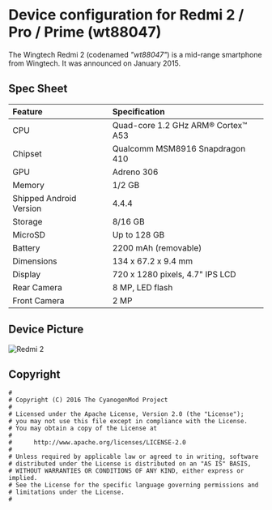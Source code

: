 # Device configuration for Redmi 2 / Pro / Prime (wt88047)

The Wingtech Redmi 2 (codenamed _"wt88047"_) is a mid-range smartphone from Wingtech.
It was announced on January 2015.

## Spec Sheet

| Feature                 | Specification                     |
| :---------------------- | :-------------------------------- |
| CPU                     | Quad-core 1.2 GHz ARM® Cortex™ A53|
| Chipset                 | Qualcomm MSM8916 Snapdragon 410   |
| GPU                     | Adreno 306                        |
| Memory                  | 1/2 GB                            |
| Shipped Android Version | 4.4.4                             |
| Storage                 | 8/16 GB                           |
| MicroSD                 | Up to 128 GB                      |
| Battery                 | 2200 mAh (removable)              |
| Dimensions              | 134 x 67.2 x 9.4 mm               |
| Display                 | 720 x 1280 pixels, 4.7" IPS LCD   |
| Rear Camera             | 8 MP, LED flash                   |
| Front Camera            | 2 MP                              |

## Device Picture

![Redmi 2](http://cdn2.gsmarena.com/vv/bigpic/xiaomi-redmi-2.jpg "Redmi 2")

## Copyright

```
#
# Copyright (C) 2016 The CyanogenMod Project
#
# Licensed under the Apache License, Version 2.0 (the "License");
# you may not use this file except in compliance with the License.
# You may obtain a copy of the License at
#
#      http://www.apache.org/licenses/LICENSE-2.0
#
# Unless required by applicable law or agreed to in writing, software
# distributed under the License is distributed on an "AS IS" BASIS,
# WITHOUT WARRANTIES OR CONDITIONS OF ANY KIND, either express or implied.
# See the License for the specific language governing permissions and
# limitations under the License.
#
